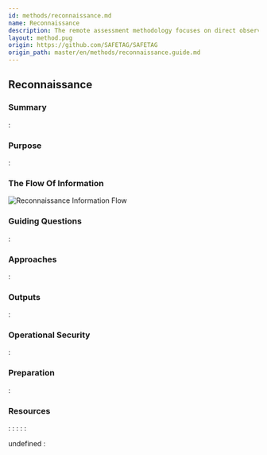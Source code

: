```yaml
---
id: methods/reconnaissance.md
name: Reconnaissance
description: The remote assessment methodology focuses on direct observation of an organization and their infrastructure, consisting of passive reconnaissance of publicly available data sources (Open Source Intelligence) This allows the auditor to...
layout: method.pug
origin: https://github.com/SAFETAG/SAFETAG
origin_path: master/en/methods/reconnaissance.guide.md
---
```


## Reconnaissance

### Summary
:[](../methods/reconnaissance/summary.md)
### Purpose
:[](../methods/reconnaissance/purpose.md)
### The Flow Of Information
![Reconnaissance Information Flow](images/info_flows/reconnaissance.svg)

### Guiding Questions
:[](../methods/reconnaissance/guiding_questions.md)
### Approaches
:[](../methods/reconnaissance/approaches.md)
### Outputs
:[](../methods/reconnaissance/output.md)
### Operational Security
:[](../methods/reconnaissance/operational_security.md)
### Preparation
:[](../methods/reconnaissance/preparation.md)



### Resources
<div class="greybox">

:[](../references/open_source_intel.md)
:[](../references/org_info_gathering.md)
:[](../references/advanced_searching.md)
:[](../references/pastebin_searching.md)
:[](../references/recon-ng.md)
</div>


undefined
:[](../references/footnotes.md)
